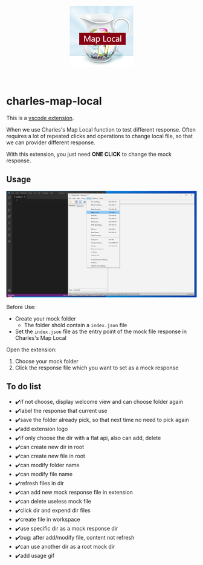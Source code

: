 <p align="center">
  <img alt="Charles Map Local logo" src="https://raw.githubusercontent.com/beiweiqiang/charles-map-local/main/resources/logo.png" />
</p>

<br />

# charles-map-local

This is a [vscode extension](https://marketplace.visualstudio.com/items?itemName=beiweiqiang.charles-map-local).

When we use Charles's Map Local function to test different response. Often requires a lot of repeated clicks and operations to change local file, so that we can provider different response.

With this extension, you just need **ONE CLICK** to change the mock response.

## Usage

![usage](https://raw.githubusercontent.com/beiweiqiang/charles-map-local/main/resources/charles-map-local.gif)

Before Use:

- Create your mock folder
  - The folder shold contain a `index.json` file
- Set the `index.json` file as the entry point of the mock file response in Charles's Map Local

Open the extension:

1. Choose your mock folder
2. Click the response file which you want to set as a mock response

## To do list

- ✔️if not choose, display welcome view and can choose folder again
- ✔️label the response that current use
- ✔️save the folder already pick, so that next time no need to pick again
- ✔️add extension logo
- ✔️if only choose the dir with a flat api, also can add, delete
- ✔️can create new dir in root
- ✔️can create new file in root
- ✔️can modify folder name
- ✔️can modify file name
- ✔️refresh files in dir
- ✔️can add new mock response file in extension
- ✔️can delete useless mock file
- ✔️click dir and expend dir files
- ✔️create file in workspace
- ✔️use specific dir as a mock response dir
- ✔️bug: after add/modify file, content not refresh
- ✔️can use another dir as a root mock dir
- ✔️add usage gif